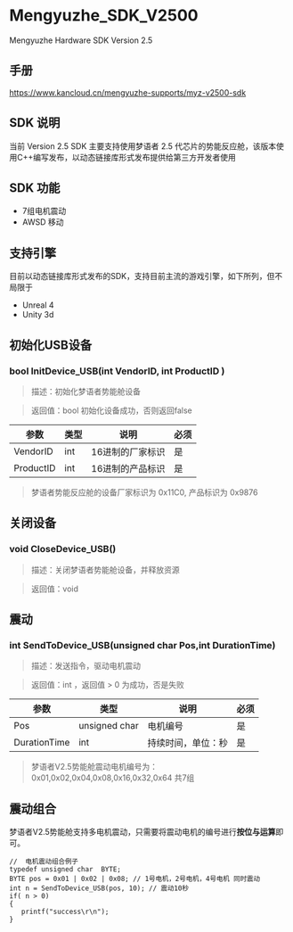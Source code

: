 # Mengyuzhe_SDK_V2500
Mengyuzhe  Hardware SDK Version 2.5

## 手册
https://www.kancloud.cn/mengyuzhe-supports/myz-v2500-sdk

## SDK 说明

当前 Version 2.5 SDK 主要支持使用梦语者 2.5 代芯片的势能反应舱，该版本使用C++编写发布，以动态链接库形式发布提供给第三方开发者使用
  
## SDK 功能
*  7组电机震动
*  AWSD 移动  

## 支持引擎
 目前以动态链接库形式发布的SDK，支持目前主流的游戏引擎，如下所列，但不局限于

  * Unreal 4
  * Unity 3d

## 初始化USB设备

### bool InitDevice_USB(int VendorID,  int ProductID )

>描述：初始化梦语者势能舱设备

>返回值：bool  初始化设备成功，否则返回false			

| 参数 | 类型 |说明 | 必须 |
| --- | --- | --- | --- |
| VendorID | int | 16进制的厂家标识 | 是 |
| ProductID | int | 16进制的产品标识 | 是 |

>梦语者势能反应舱的设备厂家标识为 0x11C0, 产品标识为 0x9876



## 关闭设备

### void CloseDevice_USB()

>描述：关闭梦语者势能舱设备，并释放资源

>返回值：void 		

## 震动

### int SendToDevice_USB(unsigned char Pos,int DurationTime)

>描述：发送指令，驱动电机震动

>返回值：int ，返回值 > 0 为成功，否是失败			

| 参数 | 类型 |说明 | 必须 |
| --- | --- | --- | --- |
| Pos| unsigned char| 电机编号  | 是 |
| DurationTime| int| 持续时间，单位：秒  |  是 |

>梦语者V2.5势能舱震动电机编号为：0x01,0x02,0x04,0x08,0x16,0x32,0x64 共7组

## 震动组合
梦语者V2.5势能舱支持多电机震动，只需要将震动电机的编号进行**按位与运算**即可。

```
//  电机震动组合例子
typedef unsigned char  BYTE;
BYTE pos = 0x01 | 0x02 | 0x08; // 1号电机，2号电机，4号电机 同时震动
int n = SendToDevice_USB(pos, 10); // 震动10秒
if( n > 0)
{
   printf("success\r\n");
}
```
